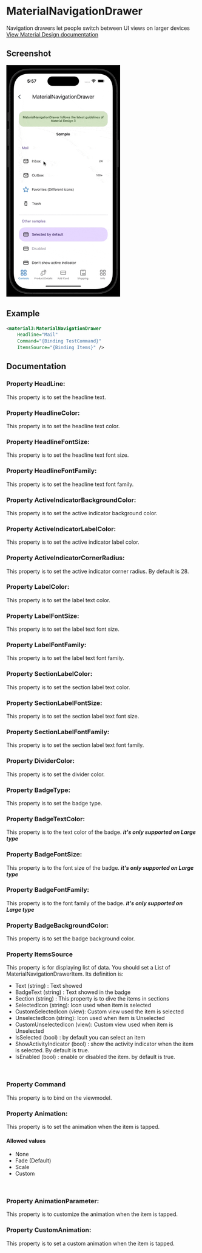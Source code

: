 # MaterialNavigationDrawer
Navigation drawers let people switch between UI views on larger devices
<br/>
[View Material Design documentation](https://m3.material.io/components/navigation-drawer/overview)

## Screenshot
<img src="screenshots/navigation.gif" width="300">

## Example
```XML
<material3:MaterialNavigationDrawer
    Headline="Mail"
    Command="{Binding TestCommand}"
    ItemsSource="{Binding Items}" />
```

## Documentation

### Property HeadLine:
This property is to set the headline text.
<br/>

### Property HeadlineColor:
This property is to set the headline text color.
<br/>

### Property HeadlineFontSize:
This property is to set the headline text font size.
<br/>

### Property HeadlineFontFamily:
This property is to set the headline text font family.
<br/>

### Property ActiveIndicatorBackgroundColor:
This property is to set the active indicator background color.
<br/>

### Property ActiveIndicatorLabelColor:
This property is to set the active indicator label color.
<br/>

### Property ActiveIndicatorCornerRadius:
This property is to set the active indicator corner radius. By default is 28.
<br/>

### Property LabelColor:
This property is to set the label text color.
<br/>

### Property LabelFontSize:
This property is to set the label text font size.
<br/>

### Property LabelFontFamily:
This property is to set the label text font family.
<br/>

### Property SectionLabelColor:
This property is to set the section label text color.
<br/>

### Property SectionLabelFontSize:
This property is to set the section label text font size.
<br/>

### Property SectionLabelFontFamily:
This property is to set the section label text font family.
<br/>

### Property DividerColor:
This property is to set the divider color.
<br/>

### Property BadgeType:
This property is to set the badge type.
<br/>

### Property BadgeTextColor:
This property is to the text color of the badge. ***it's only supported on Large type***
<br/>

### Property BadgeFontSize:
This property is to the font size of the badge. ***it's only supported on Large type***
<br/>

### Property BadgeFontFamily:
This property is to the font family of the badge. ***it's only supported on Large type***
<br/>

### Property BadgeBackgroundColor:
This property is to set the badge background color.
<br/>

### Property ItemsSource
This property is for displaying list of data. You should set a List of MaterialNavigationDrawerItem.
Its definition is:
- Text (string) :  Text showed
- BadgeText (string) :  Text showed in the badge
- Section (string) :  This property is to dive the items in sections
- SelectedIcon (string): Icon used when item is selected
- CustomSelectedIcon (view): Custom view used the item is selected
- UnselectedIcon (string): Icon used when item is Unselected
- CustomUnselectedIcon (view): Custom view used when item is Unselected
- IsSelected (bool) : by default you can select an item
- ShowActivityIndicator (bool) : show the activity indicator when the item is selected. By default is true.
- IsEnabled (bool) : enable or disabled the item. by default is true.
<br/>

### Property Command
This property is to bind on the viewmodel.
<br/>

### Property Animation:
This property is to set the animation when the item is tapped.
<br/>

#### Allowed values
- None
- Fade (Default)
- Scale
- Custom
<br/>

### Property AnimationParameter:
This property is to customize the animation when the item is tapped.
<br/>

### Property CustomAnimation:
This property is to set a custom animation when the item is tapped.
<br/>